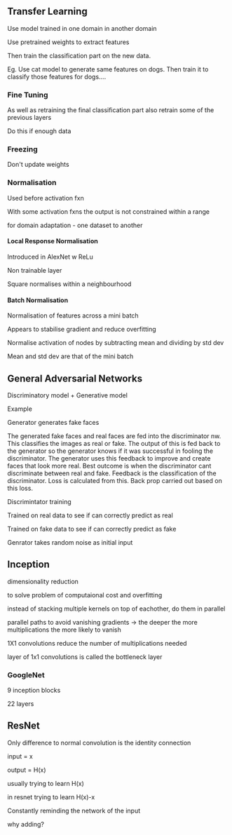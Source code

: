 ## Transfer Learning

Use model trained in one domain in another domain

Use pretrained weights to extract features

Then train the classification part on the new data.

Eg. 
Use cat model to generate same features on dogs. Then train it to classify those features for dogs....

### Fine Tuning

As well as retraining the final classification part also retrain some of the previous layers

Do this if enough data

### Freezing 
Don't update weights
### Normalisation

Used before activation fxn

With some activation fxns the output is not constrained within a range

for domain adaptation - one dataset to another

#### Local Response Normalisation

Introduced in AlexNet w ReLu

Non trainable layer

Square normalises within a neighbourhood

#### Batch Normalisation

Normalisation of features across a mini batch

Appears to stabilise gradient and reduce overfitting

Normalise activation of nodes by subtracting mean and dividing by std dev 

Mean and std dev are that of the mini batch

## General Adversarial Networks

Discriminatory model + Generative model

Example 

Generator generates fake faces

The generated fake faces and real faces are fed into the discriminator nw. This classifies the images as real or fake. The output of this is fed back to the generator so the generator knows if it was successful in fooling the discriminator. The generator uses this feedback to improve and create faces that look more real. Best outcome is when the discriminator cant discriminate between real and fake. Feedback is the classification of the discriminator. Loss is calculated from this. Back prop carried out based on this loss. 

Discrimintator training

Trained on real data to see if can correctly predict as real

Trained on fake data to see if can correctly predict as fake


Genrator takes random noise as initial input

## Inception

dimensionality reduction

to solve problem of computaional cost and overfitting

instead of stacking multiple kernels on top of eachother, do them in parallel

parallel paths to avoid vanishing gradients -> the deeper the more multiplications the more likely to vanish

1X1 convolutions reduce the number of multiplications needed

layer of 1x1 convolutions is called the bottleneck layer

### GoogleNet

9 inception blocks

22 layers

## ResNet

Only difference to normal convolution is the identity connection

input = x 

output = H(x)

usually trying to learn H(x)

in resnet trying to learn H(x)-x

Constantly reminding the network of the input

why adding? 

